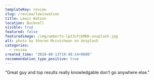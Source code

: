 ```yaml
---
templateKey: review
slug: /review/lewiswatson
title: Lewis Watson
location: Bucknell
visible: true
featured: false
featuredimage: /img/umberto-lpZJLPjkMHk-unsplash.jpg
alt: photo by Sharon Mccutcheon on Unsplash
categories:
  - review
created_time: "2018-08-13T19:48:14+0000"
recommendation_type_positive: true
---
```

"Great guy and top results really knowledgable don’t go anywhere else."